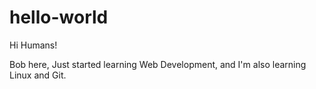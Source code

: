 # hello-world

Hi Humans!

Bob here, Just started learning Web Development, and I'm also learning Linux and Git.
